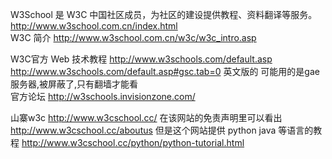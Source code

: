 W3School 是 W3C 中国社区成员，为社区的建设提供教程、资料翻译等服务。
http://www.w3school.com.cn/index.html  
W3C 简介
http://www.w3school.com.cn/w3c/w3c_intro.asp

W3C官方 Web 技术教程
http://www.w3schools.com/default.asp   
http://www.w3schools.com/default.asp#gsc.tab=0
英文版的 可能用的是gae服务器,被屏蔽了,只有翻墙才能看   
官方论坛
http://w3schools.invisionzone.com/

山寨w3c
http://www.w3cschool.cc/ 
在该网站的免责声明里可以看出
http://www.w3cschool.cc/aboutus 
但是这个网站提供 python java 等语言的教程
http://www.w3cschool.cc/python/python-tutorial.html

